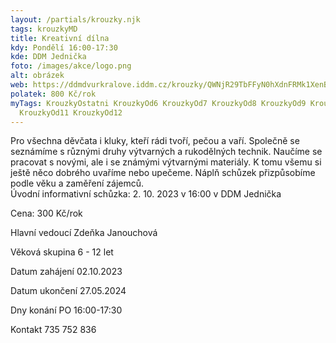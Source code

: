```yaml
---
layout: /partials/krouzky.njk
tags: krouzkyMD
title: Kreativní dílna
kdy: Pondělí 16:00-17:30
kde: DDM Jednička
foto: /images/akce/logo.png
alt: obrázek
web: https://ddmdvurkralove.iddm.cz/krouzky/QWNjR29TbFFyN0hXdnFRMk1XenBaZ3JES0V5U0Z1ZkRBLytPOUNSbXV0OD0=
polatek: 800 Kč/rok
myTags: KrouzkyOstatni KrouzkyOd6 KrouzkyOd7 KrouzkyOd8 KrouzkyOd9 KrouzkyOd10
  KrouzkyOd11 KrouzkyOd12
---
```

Pro všechna děvčata i kluky, kteří rádi tvoří, pečou a vaří. Společně se seznámíme s různými druhy výtvarných a rukodělných technik. Naučíme se pracovat s novými, ale i se známými výtvarnými materiály. K tomu všemu si ještě něco dobrého uvaříme nebo upečeme. Náplň schůzek přizpůsobíme podle věku a zaměření zájemců.\
Úvodní informativní schůzka: 2. 10. 2023 v 16:00 v DDM Jednička

Cena: 300 Kč/rok

Hlavní vedoucí Zdeňka Janouchová

Věková skupina 6 - 12 let

Datum zahájení 02.10.2023

Datum ukončení 27.05.2024

Dny konání PO 16:00-17:30

Kontakt 735 752 836